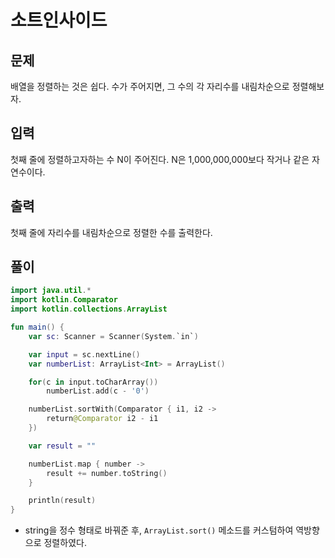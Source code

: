 # 소트인사이드
## 문제
배열을 정렬하는 것은 쉽다. 수가 주어지면, 그 수의 각 자리수를 내림차순으로 정렬해보자.

## 입력
첫째 줄에 정렬하고자하는 수 N이 주어진다. N은 1,000,000,000보다 작거나 같은 자연수이다.

## 출력
첫째 줄에 자리수를 내림차순으로 정렬한 수를 출력한다.

## 풀이
```kotlin
import java.util.*
import kotlin.Comparator
import kotlin.collections.ArrayList

fun main() {
    var sc: Scanner = Scanner(System.`in`)

    var input = sc.nextLine()
    var numberList: ArrayList<Int> = ArrayList()

    for(c in input.toCharArray())
        numberList.add(c - '0')

    numberList.sortWith(Comparator { i1, i2 ->
        return@Comparator i2 - i1
    })

    var result = ""

    numberList.map { number ->
        result += number.toString()
    }

    println(result)
}
```

* string을 정수 형태로 바꿔준 후, `ArrayList.sort()` 메소드를 커스텀하여 역방향으로 정렬하였다.